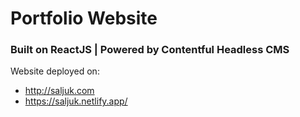 # Portfolio Website

### Built on ReactJS | Powered by Contentful Headless CMS

Website deployed on:

- http://saljuk.com
- https://saljuk.netlify.app/
